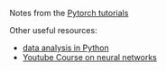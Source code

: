 Notes from the [Pytorch tutorials](https://pytorch.org/tutorials/)


Other useful resources: 
 - [data analysis in Python](https://bebi103a.github.io/index.html)
 - [Youtube Course on neural networks](https://www.youtube.com/watch?v=tIeHLnjs5U8)
